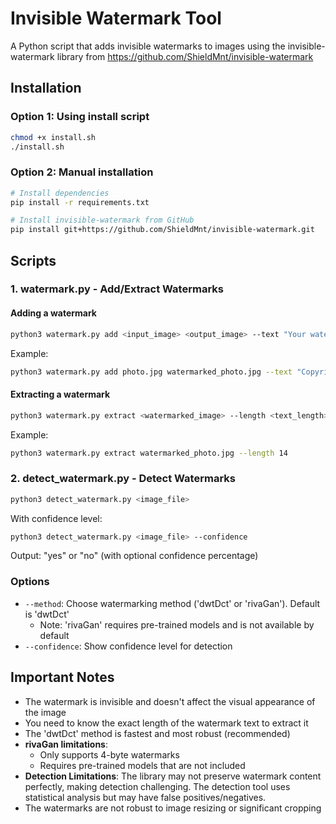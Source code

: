 # Invisible Watermark Tool

A Python script that adds invisible watermarks to images using the invisible-watermark library from https://github.com/ShieldMnt/invisible-watermark

## Installation

### Option 1: Using install script
```bash
chmod +x install.sh
./install.sh
```

### Option 2: Manual installation
```bash
# Install dependencies
pip install -r requirements.txt

# Install invisible-watermark from GitHub
pip install git+https://github.com/ShieldMnt/invisible-watermark.git
```

## Scripts

### 1. watermark.py - Add/Extract Watermarks

#### Adding a watermark

```bash
python3 watermark.py add <input_image> <output_image> --text "Your watermark text"
```

Example:
```bash
python3 watermark.py add photo.jpg watermarked_photo.jpg --text "Copyright 2025"
```

#### Extracting a watermark

```bash
python3 watermark.py extract <watermarked_image> --length <text_length>
```

Example:
```bash
python3 watermark.py extract watermarked_photo.jpg --length 14
```

### 2. detect_watermark.py - Detect Watermarks

```bash
python3 detect_watermark.py <image_file>
```

With confidence level:
```bash
python3 detect_watermark.py <image_file> --confidence
```

Output: "yes" or "no" (with optional confidence percentage)

### Options

- `--method`: Choose watermarking method ('dwtDct' or 'rivaGan'). Default is 'dwtDct'
  - Note: 'rivaGan' requires pre-trained models and is not available by default
- `--confidence`: Show confidence level for detection

## Important Notes

- The watermark is invisible and doesn't affect the visual appearance of the image
- You need to know the exact length of the watermark text to extract it
- The 'dwtDct' method is fastest and most robust (recommended)
- **rivaGan limitations**: 
  - Only supports 4-byte watermarks
  - Requires pre-trained models that are not included
- **Detection Limitations**: The library may not preserve watermark content perfectly, making detection challenging. The detection tool uses statistical analysis but may have false positives/negatives.
- The watermarks are not robust to image resizing or significant cropping